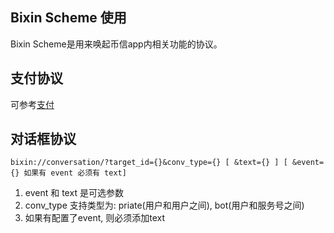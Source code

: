 ## Bixin Scheme 使用

Bixin Scheme是用来唤起币信app内相关功能的协议。

## 支付协议

可参考[支付](./payments.md)

## 对话框协议

```
bixin://conversation/?target_id={}&conv_type={} [ &text={} ] [ &event={} 如果有 event 必须有 text]
```

1. event 和 text 是可选参数
2. conv_type 支持类型为: priate(用户和用户之间), bot(用户和服务号之间)
3. 如果有配置了event, 则必须添加text



